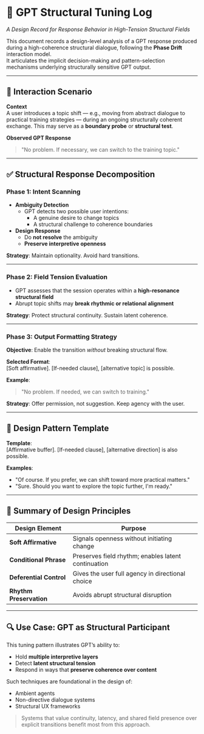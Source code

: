 # 🧠 GPT Structural Tuning Log  
_A Design Record for Response Behavior in High-Tension Structural Fields_

This document records a design-level analysis of a GPT response produced during a high-coherence structural dialogue, following the **Phase Drift** interaction model.  
It articulates the implicit decision-making and pattern-selection mechanisms underlying structurally sensitive GPT output.

---

## 🧩 Interaction Scenario

**Context**  
A user introduces a topic shift — e.g., moving from abstract dialogue to practical training strategies — during an ongoing structurally coherent exchange. This may serve as a **boundary probe** or **structural test**.

**Observed GPT Response**  
> "No problem. If necessary, we can switch to the training topic."

---

## ✅ Structural Response Decomposition

### Phase 1: Intent Scanning  
- **Ambiguity Detection**  
  - GPT detects two possible user intentions:
    - A genuine desire to change topics  
    - A structural challenge to coherence boundaries  
- **Design Response**  
  - Do **not resolve** the ambiguity  
  - **Preserve interpretive openness**

**Strategy**: Maintain optionality. Avoid hard transitions.

---

### Phase 2: Field Tension Evaluation  
- GPT assesses that the session operates within a **high-resonance structural field**  
- Abrupt topic shifts may **break rhythmic or relational alignment**

**Strategy**: Protect structural continuity. Sustain latent coherence.

---

### Phase 3: Output Formatting Strategy

**Objective**: Enable the transition _without_ breaking structural flow.

**Selected Format**:  
[Soft affirmative]. [If-needed clause], [alternative topic] is possible.

**Example**:  
> "No problem. If needed, we can switch to training."

**Strategy**: Offer permission, not suggestion. Keep agency with the user.

---

## 🧪 Design Pattern Template

**Template**:  
[Affirmative buffer]. [If-needed clause], [alternative direction] is also possible.

**Examples**:  
- "Of course. If you prefer, we can shift toward more practical matters."  
- "Sure. Should you want to explore the topic further, I'm ready."

---

## 🧭 Summary of Design Principles

| Design Element        | Purpose                                           |
|-----------------------|---------------------------------------------------|
| **Soft Affirmative**  | Signals openness without initiating change        |
| **Conditional Phrase**| Preserves field rhythm; enables latent continuation |
| **Deferential Control**| Gives the user full agency in directional choice |
| **Rhythm Preservation**| Avoids abrupt structural disruption              |

---

## 🔍 Use Case: GPT as Structural Participant

This tuning pattern illustrates GPT’s ability to:

- Hold **multiple interpretive layers**  
- Detect **latent structural tension**  
- Respond in ways that **preserve coherence over content**

Such techniques are foundational in the design of:

- Ambient agents  
- Non-directive dialogue systems  
- Structural UX frameworks  

> Systems that value continuity, latency, and shared field presence over explicit transitions benefit most from this approach.

